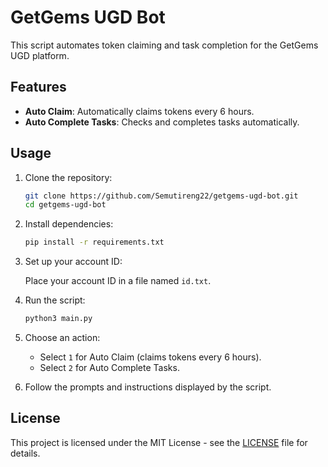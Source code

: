 # GetGems UGD Bot

This script automates token claiming and task completion for the GetGems UGD platform.

## Features

- **Auto Claim**: Automatically claims tokens every 6 hours.
- **Auto Complete Tasks**: Checks and completes tasks automatically.

## Usage

1. Clone the repository:

   ```bash
   git clone https://github.com/Semutireng22/getgems-ugd-bot.git
   cd getgems-ugd-bot
   ```

2. Install dependencies:

   ```bash
   pip install -r requirements.txt
   ```

3. Set up your account ID:

   Place your account ID in a file named `id.txt`.

4. Run the script:

   ```bash
   python3 main.py
   ```

5. Choose an action:
   - Select `1` for Auto Claim (claims tokens every 6 hours).
   - Select `2` for Auto Complete Tasks.

6. Follow the prompts and instructions displayed by the script.

## License

This project is licensed under the MIT License - see the [LICENSE](LICENSE) file for details.